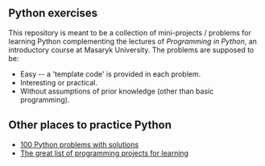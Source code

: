 ## Python exercises

This repository is meant to be a collection of mini-projects / problems for learning Python complementing the lectures of *Programming in Python*, an introductory course at Masaryk University.
The problems are supposed to be:

* Easy -- a 'template code' is provided in each problem.
* Interesting  or practical.
* Without assumptions of prior knowledge (other than basic programming).


## Other places to practice Python

* [100 Python problems with solutions](https://github.com/zhiwehu/Python-programming-exercises/blob/master/100%2B%20Python%20challenging%20programming%20exercises.txt)
* [The great list of programming projects for learning](https://github.com/tuvtran/project-based-learning)
